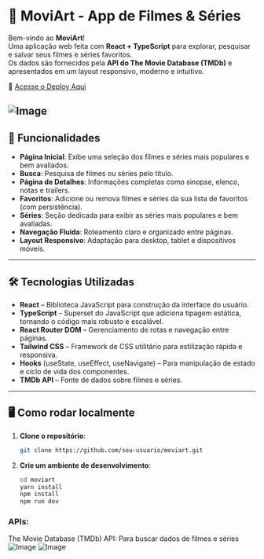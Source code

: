 # 🍿 MoviArt - App de Filmes & Séries

Bem-vindo ao **MoviArt**!  
Uma aplicação web feita com **React + TypeScript** para explorar, pesquisar e salvar seus filmes e séries favoritos.  
Os dados são fornecidos pela **API do The Movie Database (TMDb)** e apresentados em um layout responsivo, moderno e intuitivo.  

🔗 [Acesse o Deploy Aqui](https://movies-pages-5grp.vercel.app/)

![Image](https://github.com/user-attachments/assets/ca2c34e1-104d-4c47-a167-8608e45f8067)
---

## 🚀 Funcionalidades

- **Página Inicial**: Exibe uma seleção dos filmes e séries mais populares e bem avaliados.
- **Busca**: Pesquisa de filmes ou séries pelo título.
- **Página de Detalhes**: Informações completas como sinopse, elenco, notas e trailers.
- **Favoritos**: Adicione ou remova filmes e séries da sua lista de favoritos (com persistência).
- **Séries**: Seção dedicada para exibir as séries mais populares e bem avaliadas.
- **Navegação Fluida**: Roteamento claro e organizado entre páginas.
- **Layout Responsivo**: Adaptação para desktop, tablet e dispositivos móveis.

---

## 🛠️ Tecnologias Utilizadas

- **React** – Biblioteca JavaScript para construção da interface do usuário.  
- **TypeScript** – Superset do JavaScript que adiciona tipagem estática, tornando o código mais robusto e escalável.  
- **React Router DOM** – Gerenciamento de rotas e navegação entre páginas.  
- **Tailwind CSS** – Framework de CSS utilitário para estilização rápida e responsiva.  
- **Hooks** (useState, useEffect, useNavigate) – Para manipulação de estado e ciclo de vida dos componentes.  
- **TMDb API** – Fonte de dados sobre filmes e séries.  

---

## 🖥️ Como rodar localmente

1. **Clone o repositório**:
   ```bash
   git clone https://github.com/seu-usuario/moviart.git


   ```
2. **Crie um ambiente de desenvolvimento**:
   ```bash
   cd moviart
   yarn install
   npm install
   npm run dev 
   ```


### APIs:

The Movie Database (TMDb) API: Para buscar dados de filmes e séries
![Image](https://github.com/user-attachments/assets/a407a1e6-bac6-45bb-a606-9d3d9d84b653)
![Image](https://github.com/user-attachments/assets/d4692c19-cda1-4caf-a8f4-2b7214be4a96)
